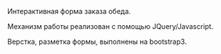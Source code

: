 Интерактивная форма заказа обеда. 

Механизм работы реализован с помощью JQuery/Javascript. 

Верстка, разметка формы, выполнены на bootstrap3.
